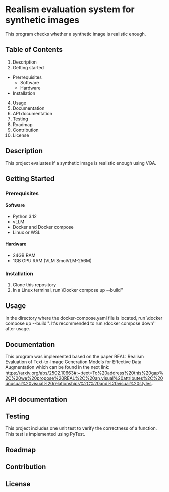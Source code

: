 # Realism evaluation system for synthetic images
This program checks whether a synthetic image is realistic enough.

## Table of Contents
1. Description
2. Getting started
- Prerrequisites
    * Software
    * Hardware
- Installation
4. Usage
5. Documentation
6. API documentation
7. Testing
8. Roadmap
9. Contribution
10. License


## Description
This project evaluates if a synthetic image is realistic enough using VQA.

## Getting Started

### Prerequisites

#### Software
- Python 3.12
- vLLM
- Docker and Docker compose
- Linux or WSL

#### Hardware
- 24GB RAM
- 1GB GPU RAM (VLM SmolVLM-256M)

### Installation
1. Clone this repository
2. In a Linux terminal, run \Docker compose up --build\''


## Usage
In the directory where the docker-compose.yaml file is located, run \docker compose up --build\''.
It's recommended to run \docker compose down\'' after usage.

## Documentation
This program was implemented based on the paper REAL: Realism Evaluation of Text-to-Image Generation Models for Effective Data Augmentation which can be found in the next link: https://arxiv.org/abs/2502.10663#:~:text=To%20address%20this%20gap%2C%20we%20propose%20REAL%2C%20an,visual%20attributes%2C%20unusual%20visual%20relationships%2C%20and%20visual%20styles. 

## API documentation


## Testing
This project includes one unit test to verify the correctness of a function. This test is implemented using PyTest.

## Roadmap


## Contribution


## License
